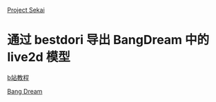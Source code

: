 [Project Sekai](https://sekai.best/)

# 通过 bestdori 导出 BangDream 中的 live2d 模型

[b站教程](https://www.bilibili.com/video/BV1hP4y1G7qt?spm_id_from=333.337.search-card.all.click&vd_source=bcce080c725a585ecee1019b5ba2569b)

[Bang Dream](https://bestdori.com/)
